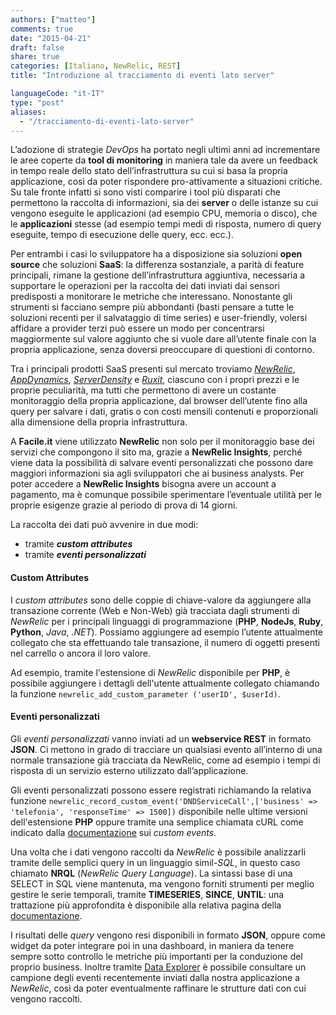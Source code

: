 ```yaml
---
authors: ["matteo"]
comments: true
date: "2015-04-21"
draft: false
share: true
categories: [Italiano, NewRelic, REST]
title: "Introduzione al tracciamento di eventi lato server"

languageCode: "it-IT"
type: "post"
aliases:
  - "/tracciamento-di-eventi-lato-server"
---
```

L’adozione di strategie *DevOps* ha portato negli ultimi anni ad incrementare le aree coperte da **tool di monitoring** in maniera tale da avere un feedback in tempo reale dello stato dell’infrastruttura su cui si basa la propria applicazione, così da poter rispondere pro-attivamente a situazioni critiche. Su tale fronte infatti si sono visti comparire i tool più disparati che permettono la raccolta di informazioni, sia dei **server** o delle istanze su cui vengono eseguite le applicazioni (ad esempio CPU, memoria o disco), che le **applicazioni** stesse (ad esempio tempi medi di risposta, numero di query eseguite, tempo di esecuzione delle query, ecc. ecc.). 

Per entrambi i casi lo sviluppatore ha a disposizione sia soluzioni **open source** che soluzioni **SaaS**: la differenza sostanziale, a parità di feature principali, rimane la gestione dell’infrastruttura aggiuntiva, necessaria a supportare le operazioni per la raccolta dei dati inviati dai sensori predisposti a monitorare le metriche che interessano. Nonostante gli strumenti si facciano sempre più abbondanti (basti pensare a tutte le soluzioni recenti per il salvataggio di time series) e user-friendly, volersi affidare a provider terzi può essere un modo per concentrarsi maggiormente sul valore aggiunto che si vuole dare all’utente finale con la propria applicazione, senza doversi preoccupare di questioni di contorno.

Tra i principali prodotti SaaS presenti sul mercato troviamo *[NewRelic](http://newrelic.com/)*, *[AppDynamics](http://www.appdynamics.com/)*, *[ServerDensity](https://www.serverdensity.com)* e *[Ruxit](https://www.ruxit.com)*, ciascuno con i propri prezzi e le proprie peculiarità, ma tutti che permettono di avere un costante monitoraggio della propria applicazione, dal browser dell’utente fino alla query per salvare i dati, gratis o con costi mensili contenuti e proporzionali alla dimensione della propria infrastruttura. 

A **Facile.it** viene utilizzato **NewRelic** non solo per il monitoraggio base dei servizi che compongono il sito ma, grazie a **NewRelic Insights**, perché viene data la possibilità di salvare eventi personalizzati che possono dare maggiori informazioni sia agli sviluppatori che ai business analysts. Per poter accedere a **NewRelic Insights** bisogna avere un account a pagamento, ma è comunque possibile sperimentare l’eventuale utilità per le proprie esigenze grazie al periodo di prova di 14 giorni.

La raccolta dei dati può avvenire in due modi:

  * tramite ***custom attributes***
  * tramite ***eventi personalizzati***


#### Custom Attributes
I *custom attributes* sono delle coppie di chiave-valore da aggiungere alla transazione corrente (Web e Non-Web) già tracciata dagli strumenti di *NewRelic* per i principali linguaggi di programmazione (**PHP**, **NodeJs**, **Ruby**, **Python**, *Java*, *.NET*). Possiamo aggiungere ad esempio l’utente attualmente collegato che sta effettuando tale transazione, il numero di oggetti presenti nel carrello o ancora il loro valore.

Ad esempio, tramite l'estensione di *NewRelic* disponibile per **PHP**, è possibile aggiungere i dettagli dell'utente attualmente collegato chiamando la funzione `newrelic_add_custom_parameter ('userID', $userId)`.

#### Eventi personalizzati
Gli *eventi personalizzati* vanno inviati ad un **webservice REST** in formato **JSON**. Ci mettono in grado di tracciare un qualsiasi evento all’interno di una normale transazione già tracciata da NewRelic, come ad esempio i tempi di risposta di un servizio esterno utilizzato dall’applicazione.

Gli eventi personalizzati possono essere registrati richiamando la relativa funzione `newrelic_record_custom_event('DNDServiceCall',['business' => 'telefonia', 'responseTime' => 1500])` disponibile nelle ultime versioni dell'estensione **PHP** oppure tramite una semplice chiamata cURL come indicato dalla [documentazione](https://docs.newrelic.com/docs/insights/new-relic-insights/adding-querying-data/inserting-custom-events-insights-api) sui *custom events*.

Una volta che i dati vengono raccolti da *NewRelic* è possibile analizzarli tramite delle semplici query in un linguaggio simil-*SQL*, in questo caso chiamato **NRQL** (*NewRelic Query Language*). La sintassi base di una SELECT in SQL viene mantenuta, ma vengono forniti strumenti per meglio gestire le serie temporali, tramite **TIMESERIES**, **SINCE**, **UNTIL**: una trattazione più approfondita è disponibile alla relativa pagina della [documentazione](https://docs.newrelic.com/docs/insights/new-relic-insights/using-new-relic-query-language/nrql-reference). 

I risultati delle *query* vengono resi disponibili in formato **JSON**, oppure come widget da poter integrare poi in una dashboard, in maniera da tenere sempre sotto controllo le metriche più importanti per la conduzione del proprio business. Inoltre tramite [Data Explorer](https://docs.newrelic.com/docs/insights/new-relic-insights/using-insights-interface/exploring-your-data) è possibile consultare un campione degli eventi recentemente inviati dalla nostra applicazione a *NewRelic*, così da poter eventualmente raffinare le strutture dati con cui vengono raccolti.
